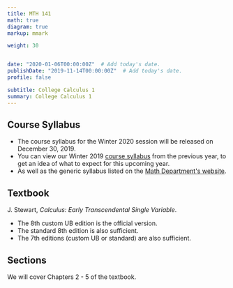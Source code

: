 ```yaml
---
title: MTH 141
math: true
diagram: true
markup: mmark

weight: 30


date: "2020-01-06T00:00:00Z"  # Add today's date.
publishDate: "2019-11-14T00:00:00Z"  # Add today's date.
profile: false

subtitle: College Calculus 1
summary: College Calculus 1
---
```


## Course Syllabus

- The course syllabus for the Winter 2020 session will be released on December 30, 2019.
- You can view our  Winter 2019 [course syllabus](syllabus.pdf) from the previous year, to get an idea of what to expect for this upcoming year. 
- As well as the generic syllabus listed on the [Math Department's website](http://www.buffalo.edu/cas/math/ug/ug-courses/syllabi.html).


## Textbook

J. Stewart, *Calculus: Early Transcendental Single Variable*.

- The 8th custom UB edition is the official version.
- The standard 8th edition is also sufficient.
- The 7th editions (custom UB or standard) are also sufficient.


## Sections

We will cover Chapters 2 - 5 of the textbook.

